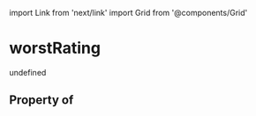 import Link from 'next/link'
import Grid from '@components/Grid'

# worstRating

undefined

## Property of



